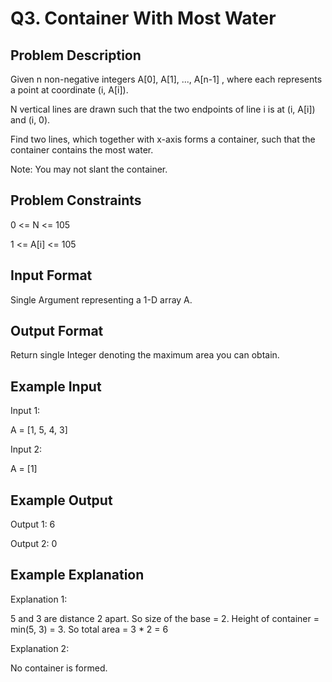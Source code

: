# Q3. Container With Most Water
## Problem Description
Given n non-negative integers A[0], A[1], ..., A[n-1] , where each represents a point at coordinate (i, A[i]).

N vertical lines are drawn such that the two endpoints of line i is at (i, A[i]) and (i, 0).

Find two lines, which together with x-axis forms a container, such that the container contains the most water.

Note: You may not slant the container.

## Problem Constraints
0 <= N <= 105

1 <= A[i] <= 105

## Input Format
Single Argument representing a 1-D array A.

## Output Format
Return single Integer denoting the maximum area you can obtain.

## Example Input
Input 1:

A = [1, 5, 4, 3]

Input 2:

A = [1]

## Example Output
Output 1:
 6

Output 2:
 0

## Example Explanation
Explanation 1:

5 and 3 are distance 2 apart. So size of the base = 2. Height of container = min(5, 3) = 3. 
So total area = 3 * 2 = 6

Explanation 2:

No container is formed.
